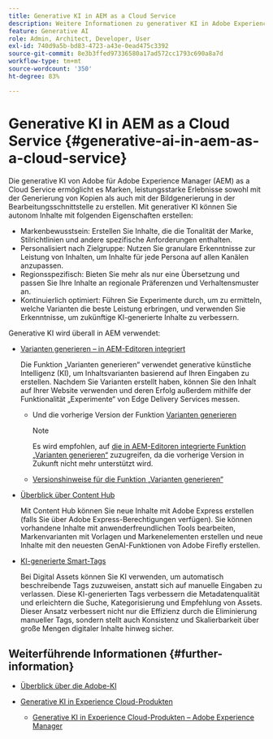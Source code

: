 ```yaml
---
title: Generative KI in AEM as a Cloud Service
description: Weitere Informationen zu generativer KI in Adobe Experience Manager as a Cloud Service
feature: Generative AI
role: Admin, Architect, Developer, User
exl-id: 740d9a5b-bd83-4723-a43e-0ead475c3392
source-git-commit: 8e3b3ffed97336580a17ad572cc1793c690a8a7d
workflow-type: tm+mt
source-wordcount: '350'
ht-degree: 83%

---
```


# Generative KI in AEM as a Cloud Service {#generative-ai-in-aem-as-a-cloud-service}

Die generative KI von Adobe für Adobe Experience Manager (AEM) as a Cloud Service ermöglicht es Marken, leistungsstarke Erlebnisse sowohl mit der Generierung von Kopien als auch mit der Bildgenerierung in der Bearbeitungsschnittstelle zu erstellen. Mit generativer KI können Sie autonom Inhalte mit folgenden Eigenschaften erstellen:

* Markenbewusstsein: Erstellen Sie Inhalte, die die Tonalität der Marke, Stilrichtlinien und andere spezifische Anforderungen enthalten.
* Personalisiert nach Zielgruppe: Nutzen Sie granulare Erkenntnisse zur Leistung von Inhalten, um Inhalte für jede Persona auf allen Kanälen anzupassen.
* Regionsspezifisch: Bieten Sie mehr als nur eine Übersetzung und passen Sie Ihre Inhalte an regionale Präferenzen und Verhaltensmuster an.
* Kontinuierlich optimiert: Führen Sie Experimente durch, um zu ermitteln, welche Varianten die beste Leistung erbringen, und verwenden Sie Erkenntnisse, um zukünftige KI-generierte Inhalte zu verbessern.

Generative KI wird überall in AEM verwendet:

* [Varianten generieren – in AEM-Editoren integriert](/help/generative-ai/generate-variations-integrated-editor.md)

  Die Funktion „Varianten generieren“ verwendet generative künstliche Intelligenz (KI), um Inhaltsvarianten basierend auf Ihren Eingaben zu erstellen. Nachdem Sie Varianten erstellt haben, können Sie den Inhalt auf Ihrer Website verwenden und deren Erfolg außerdem mithilfe der Funktionalität „Experimente“ von Edge Delivery Services messen.

   * Und die vorherige Version der Funktion [Varianten generieren](/help/generative-ai/generate-variations.md)

     >[!NOTE]
     >
     >Es wird empfohlen, auf [die in AEM-Editoren integrierte Funktion „Varianten generieren“](/help/generative-ai/generate-variations-integrated-editor.md) zuzugreifen, da die vorherige Version in Zukunft nicht mehr unterstützt wird.

   * [Versionshinweise für die Funktion „Varianten generieren“](/help/generative-ai/release-notes-generate-variations.md)

* [Überblick über Content Hub](/help/assets/product-overview.md)

  Mit Content Hub können Sie neue Inhalte mit Adobe Express erstellen (falls Sie über Adobe Express-Berechtigungen verfügen). Sie können vorhandene Inhalte mit anwenderfreundlichen Tools bearbeiten, Markenvarianten mit Vorlagen und Markenelementen erstellen und neue Inhalte mit den neuesten GenAI-Funktionen von Adobe Firefly erstellen.

* [KI-generierte Smart-Tags](/help/assets/metadata-assets-view.md#ai-smart-tags)

  Bei Digital Assets können Sie KI verwenden, um automatisch beschreibende Tags zuzuweisen, anstatt sich auf manuelle Eingaben zu verlassen. Diese KI-generierten Tags verbessern die Metadatenqualität und erleichtern die Suche, Kategorisierung und Empfehlung von Assets. Dieser Ansatz verbessert nicht nur die Effizienz durch die Eliminierung manueller Tags, sondern stellt auch Konsistenz und Skalierbarkeit über große Mengen digitaler Inhalte hinweg sicher.

<!-- 
  * [AI Assistant in Adobe Experience Manager](/help/implementing/cloud-manager/aem-ai-assistant.md)
-->

## Weiterführende Informationen {#further-information}

* [Überblick über die Adobe-KI](https://www.adobe.com/de/ai/overview.html)

* [Generative KI in Experience Cloud-Produkten](https://experienceleague.adobe.com/de/docs/core-services/interface/features/generative-ai)

   * [Generative KI in Experience Cloud-Produkten – Adobe Experience Manager](https://experienceleague.adobe.com/de/docs/core-services/interface/features/generative-ai#aem)
